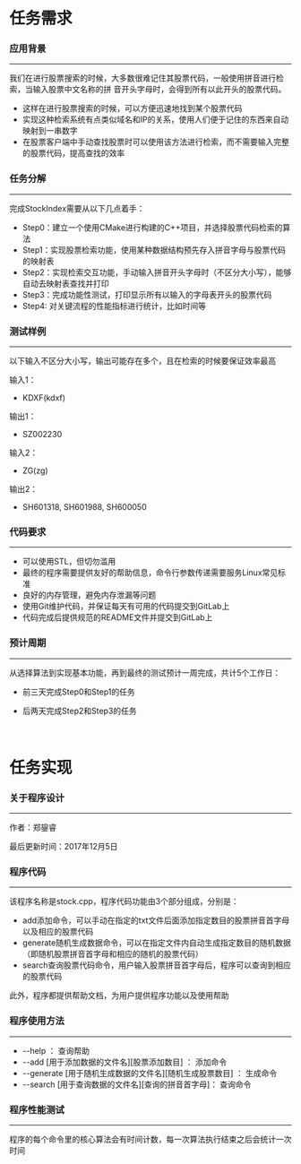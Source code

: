 # 任务需求

### 应用背景

------

我们在进行股票搜索的时候，大多数很难记住其股票代码，一般使用拼音进行检索，当输入股票中文名称的拼
音开头字母时，会得到所有以此开头的股票代码。

- 这样在进行股票搜索的时候，可以方便迅速地找到某个股票代码
- 实现这种检索系统有点类似域名和IP的关系，使用人们便于记住的东西来自动映射到一串数字
- 在股票客户端中手动查找股票时可以使用该方法进行检索，而不需要输入完整的股票代码，提高查找的效率

### 任务分解

------

完成StockIndex需要从以下几点着手：

- Step0：建立一个使用CMake进行构建的C++项目，并选择股票代码检索的算法
- Step1：实现股票检索功能，使用某种数据结构预先存入拼音字母与股票代码的映射表
- Step2：实现检索交互功能，手动输入拼音开头字母时（不区分大小写），能够自动去映射表查找并打印
- Step3：完成功能性测试，打印显示所有以输入的字母表开头的股票代码
- Step4: 对关键流程的性能指标进行统计，比如时间等

### 测试样例

------

以下输入不区分大小写，输出可能存在多个，且在检索的时候要保证效率最高

输入1：

- KDXF(kdxf)

输出1：

- SZ002230

输入2：

- ZG(zg)

输出2：

- SH601318, SH601988, SH600050

### 代码要求

------

- 可以使用STL，但切勿滥用
- 最终的程序需要提供友好的帮助信息，命令行参数传递需要服务Linux常见标准
- 良好的内存管理，避免内存泄漏等问题
- 使用Git维护代码，并保证每天有可用的代码提交到GitLab上
- 代码完成后提供规范的README文件并提交到GitLab上

### 预计周期

------

从选择算法到实现基本功能，再到最终的测试预计一周完成，共计5个工作日：

- 前三天完成Step0和Step1的任务

- 后两天完成Step2和Step3的任务

  ​

# 任务实现

### 关于程序设计

------

作者：郑鋆睿

最后更新时间：2017年12月5日

### 程序代码

------

该程序名称是stock.cpp，程序代码功能由3个部分组成，分别是：

- add添加命令，可以手动在指定的txt文件后面添加指定数目的股票拼音首字母以及相应的股票代码
- generate随机生成数据命令，可以在指定文件内自动生成指定数目的随机数据（即随机股票拼音首字母和相应的随机的股票代码）
- search查询股票代码命令，用户输入股票拼音首字母后，程序可以查询到相应的股票代码

此外，程序都提供帮助文档，为用户提供程序功能以及使用帮助

### 程序使用方法

------

- --help ： 查询帮助
- --add [用于添加数据的文件名][股票添加数目] ： 添加命令
- --generate [用于随机生成数据的文件名][随机生成股票数目] ： 生成命令
- --search [用于查询数据的文件名][查询的拼音首字母]： 查询命令

### 程序性能测试

------

程序的每个命令里的核心算法会有时间计数，每一次算法执行结束之后会统计一次时间